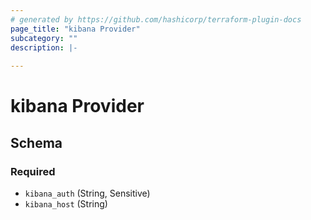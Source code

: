 ```yaml
---
# generated by https://github.com/hashicorp/terraform-plugin-docs
page_title: "kibana Provider"
subcategory: ""
description: |-
  
---
```


# kibana Provider





<!-- schema generated by tfplugindocs -->
## Schema

### Required

- `kibana_auth` (String, Sensitive)
- `kibana_host` (String)
